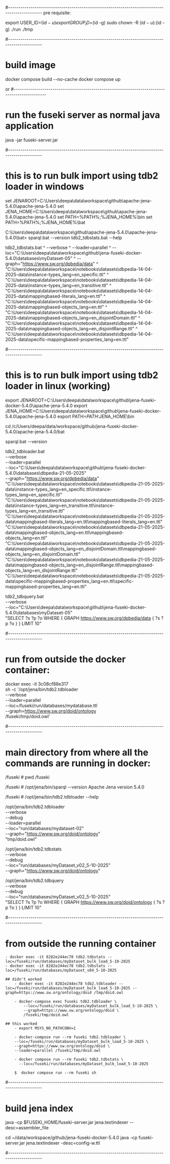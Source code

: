 #----------------------------------------------------------------------------------------------
pre requisite:

export USER_ID=$(id -u)
export GROUP_ID=$(id -g)
sudo chown -R $(id -u):$(id -g) ./run ./tmp

#----------------------------------------------------------------------------------------------
# build image
docker compose build --no-cache
docker compose up

or 
#----------------------------------------------------------------------------------------------
     
# run the fuseki server as normal java application
java -jar fuseki-server.jar

#----------------------------------------------------------------------------------------------
# this is to run bulk import using tdb2 loader in windows
  set JENAROOT=C:\Users\deepa\data\workspace\github\apache-jena-5.4.0\apache-jena-5.4.0
  set JENA_HOME=C:\Users\deepa\data\workspace\github\apache-jena-5.4.0\apache-jena-5.4.0
  set PATH=%PATH%;%JENA_HOME%\bin
  set PATH=%PATH%;%JENA_HOME%\bat

C:\Users\deepa\data\workspace\github\apache-jena-5.4.0\apache-jena-5.4.0\bat>
sparql.bat --version
tdb2_tdbstats.bat  --help

tdb2_tdbstats.bat ^
--verbose ^ 
--loader=parallel ^
--loc="C:\Users\deepa\data\workspace\github\jena-fuseki-docker-5.4.0\databases\myDataset-05" ^
--graph="https://www.sw.org/dpbedia/data" ^
"C:\Users\deepa\data\workspace\notebooks\datasets\dbpedia-14-04-2025-data\instance-types_lang=en_specific.ttl" ^
"C:\Users\deepa\data\workspace\notebooks\datasets\dbpedia-14-04-2025-data\instance-types_lang=en_transitive.ttl" ^
"C:\Users\deepa\data\workspace\notebooks\datasets\dbpedia-14-04-2025-data\mappingbased-literals_lang=en.ttl" ^
"C:\Users\deepa\data\workspace\notebooks\datasets\dbpedia-14-04-2025-data\mappingbased-objects_lang=en.ttl" ^
"C:\Users\deepa\data\workspace\notebooks\datasets\dbpedia-14-04-2025-data\mappingbased-objects_lang=en_disjointDomain.ttl" ^
"C:\Users\deepa\data\workspace\notebooks\datasets\dbpedia-14-04-2025-data\mappingbased-objects_lang=en_disjointRange.ttl" ^
"C:\Users\deepa\data\workspace\notebooks\datasets\dbpedia-14-04-2025-data\specific-mappingbased-properties_lang=en.ttl"

#----------------------------------------------------------------------------------------------
# this is to run bulk import using tdb2 loader in linux (working)
  export JENAROOT=C:\\Users\\deepa\\data\\workspace\\github\\jena-fuseki-docker-5.4.0\\apache-jena-5.4.0
  export JENA_HOME=C:\\Users\\deepa\\data\\workspace\\github\\jena-fuseki-docker-5.4.0\\apache-jena-5.4.0
  export PATH=$PATH:$JENA_HOME\\bin

  cd /c/Users/deepa/data/workspace/github/jena-fuseki-docker-5.4.0/apache-jena-5.4.0/bat

  sparql.bat --version

  tdb2_tdbloader.bat \
    --verbose \
    --loader=parallel \
    --loc="C:\Users\deepa\data\workspace\github\jena-fuseki-docker-5.4.0\databases\dbpedia-21-05-2025" \
    --graph="https://www.sw.org/dpbedia/data" \
    "C:\Users\deepa\data\workspace\notebooks\datasets\dbpedia-21-05-2025-data\instance-types_lang=en_specific.ttl\instance-types_lang=en_specific.ttl" \
    "C:\Users\deepa\data\workspace\notebooks\datasets\dbpedia-21-05-2025-data\instance-types_lang=en_transitive.ttl\instance-types_lang=en_transitive.ttl" \
    "C:\Users\deepa\data\workspace\notebooks\datasets\dbpedia-21-05-2025-data\mappingbased-literals_lang=en.ttl\mappingbased-literals_lang=en.ttl" \
    "C:\Users\deepa\data\workspace\notebooks\datasets\dbpedia-21-05-2025-data\mappingbased-objects_lang=en.ttl\mappingbased-objects_lang=en.ttl" \
    "C:\Users\deepa\data\workspace\notebooks\datasets\dbpedia-21-05-2025-data\mappingbased-objects_lang=en_disjointDomain.ttl\mappingbased-objects_lang=en_disjointDomain.ttl" \
    "C:\Users\deepa\data\workspace\notebooks\datasets\dbpedia-21-05-2025-data\mappingbased-objects_lang=en_disjointRange.ttl\mappingbased-objects_lang=en_disjointRange.ttl" \
    "C:\Users\deepa\data\workspace\notebooks\datasets\dbpedia-21-05-2025-data\specific-mappingbased-properties_lang=en.ttl\specific-mappingbased-properties_lang=en.ttl"

  tdb2_tdbquery.bat \
    --verbose \
    --loc="C:\Users\deepa\data\workspace\github\jena-fuseki-docker-5.4.0\databases\myDataset-05" \
    "SELECT ?s ?p ?o WHERE { GRAPH <https://www.sw.org/dpbedia/data> { ?s ?p ?o } } LIMIT 10"

#----------------------------------------------------------------------------------------------
# run from outside the docker container:
docker exec -it 3c08cf88e317 \
  sh -c '/opt/jena/bin/tdb2.tdbloader \
         --verbose \
         --loader=parallel \
         --loc=/fuseki/run/databases/mydatabase.ttl \
         --graph=https://www.sw.org/doid/ontology \
         /fuseki/tmp/doid.owl'

#----------------------------------------------------------------------------------------------
# main directory from where all the commands are running in docker: 
/fuseki # pwd
/fuseki

/fuseki # /opt/jena/bin/sparql --version
Apache Jena version 5.4.0

/fuseki # /opt/jena/bin/tdb2.tdbloader --help

/opt/jena/bin/tdb2.tdbloader \
--verbose \
--debug \
--loader=parallel \
--loc="run/databases/mydataset-02" \
--graph="https://www.sw.org/doid/ontology" \
"tmp/doid.owl"

/opt/jena/bin/tdb2.tdbstats \
--verbose \
--debug \
--loc="run/databases/myDataset_v02_5-10-2025" \
--graph="https://www.sw.org/doid/ontology"

/opt/jena/bin/tdb2.tdbquery \
--verbose \
--debug \
--loc="run/databases/myDataset_v02_5-10-2025" \
"SELECT ?s ?p ?o WHERE { GRAPH <https://www.sw.org/doid/ontology> { ?s ?p ?o } } LIMIT 10"

#----------------------------------------------------------------------------------------------

# from outside the running container
    - docker exec -it 8282e244ec78 tdb2.tdbstats --loc=/fuseki/run/databases/myDataset_bulk_load_5-10-2025
    - docker exec -it 8282e244ec78 tdb2.tdbstats --loc=/fuseki/run/databases/myDataset_v04_5-10-2025

    ## didn't worked
        - docker exec -it 8282e244ec78 tdb2.tdbloader --loc=/fuseki/run/databases/myDataset_bulk_load_5-10-2025 --graph=https://www.sw.org/ontology/doid /tmp/doid.owl
         
        - docker-compose exec fuseki tdb2.tdbloader \
            --loc=/fuseki/run/databases/myDataset_bulk_load_5-10-2025 \
            --graph=https://www.sw.org/ontology/doid \
            /fuseki/tmp/doid.owl
    
    ## this worked
        - export MSYS_NO_PATHCONV=1
        
        - docker-compose run --rm fuseki tdb2.tdbloader \
        --loc=/fuseki/run/databases/myDataset_bulk_load_5-10-2025 \
        --graph=https://www.sw.org/ontology/doid \
        --loader=parallel /fuseki/tmp/doid.owl

        - docker compose run --rm fuseki tdb2.tdbstats \
          --loc=/fuseki/run/databases/myDataset_bulk_load_5-10-2025

        $  docker compose run --rm fuseki sh
#----------------------------------------------------------------------------------------------
# build jena index
java -cp $FUSEKI_HOME/fuseki-server.jar jena.textindexer --desc=assembler_file

  cd ~/data/workspace/github/jena-fuseki-docker-5.4.0 
  java -cp fuseki-server.jar jena.textindexer -desc=config-w.ttl

#----------------------------------------------------------------------------------------------
